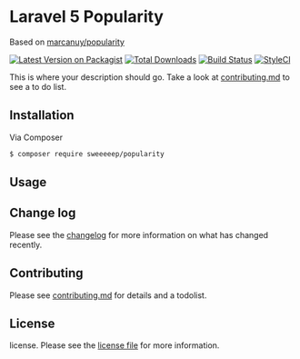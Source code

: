 # Laravel 5 Popularity

Based on [marcanuy/popularity](https://github.com/marcanuy/popularity)

[![Latest Version on Packagist][ico-version]][link-packagist]
[![Total Downloads][ico-downloads]][link-downloads]
[![Build Status][ico-travis]][link-travis]
[![StyleCI][ico-styleci]][link-styleci]

This is where your description should go. Take a look at [contributing.md](contributing.md) to see a to do list.

## Installation

Via Composer

``` bash
$ composer require sweeeeep/popularity
```

## Usage

## Change log

Please see the [changelog](changelog.md) for more information on what has changed recently.


## Contributing

Please see [contributing.md](contributing.md) for details and a todolist.

## License

license. Please see the [license file](license.md) for more information.

[ico-version]: https://img.shields.io/packagist/v/sweeeeep/l5popularity.svg?style=flat-square
[ico-downloads]: https://img.shields.io/packagist/dt/sweeeeep/l5popularity.svg?style=flat-square
[ico-travis]: https://img.shields.io/travis/sweeeeep/l5popularity/master.svg?style=flat-square
[ico-styleci]: https://styleci.io/repos/145933570/shield

[link-packagist]: https://packagist.org/packages/sweeeeep/l5popularity
[link-downloads]: https://packagist.org/packages/sweeeeep/l5popularity
[link-travis]: https://travis-ci.org/sweeeeep/l5popularity
[link-styleci]: https://styleci.io/repos/145933570